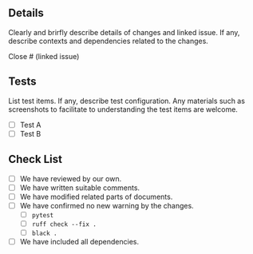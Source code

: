 ## Details

Clearly and brirfly describe details of changes and linked issue. If any, describe contexts and dependencies related to the changes.

Close # (linked issue)

## Tests

List test items. If any, describe test configuration. Any materials such as screenshots to facilitate to understanding the test items are welcome.

- [ ] Test A
- [ ] Test B

## Check List

- [ ] We have reviewed by our own.
- [ ] We have written suitable comments.
- [ ] We have modified related parts of documents.
- [ ] We have confirmed no new warning by the changes.
    - [ ] `pytest`
    - [ ] `ruff check --fix .`
    - [ ] `black .`
- [ ] We have included all dependencies.
